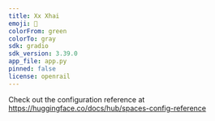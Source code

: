 ```yaml
---
title: Xx Xhai
emoji: 🐠
colorFrom: green
colorTo: gray
sdk: gradio
sdk_version: 3.39.0
app_file: app.py
pinned: false
license: openrail
---
```


Check out the configuration reference at https://huggingface.co/docs/hub/spaces-config-reference
